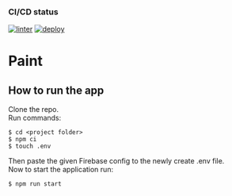 ### CI/CD status
[![linter](https://github.com/anorone/mini-paint/actions/workflows/linter.yml/badge.svg?branch=dev)](https://github.com/anorone/mini-paint/actions/workflows/linter.yml)
[![deploy](https://github.com/anorone/mini-paint/actions/workflows/deploy.yml/badge.svg?branch=main)](https://github.com/anorone/mini-paint/actions/workflows/deploy.yml)

# Paint

## How to run the app
Clone the repo.  
Run commands:
```shell
$ cd <project folder>
$ npm ci
$ touch .env
```
Then paste the given Firebase config to the newly create .env file.  
Now to start the application run:
```shell
$ npm run start
```
